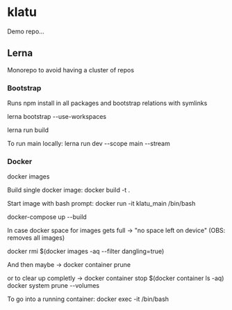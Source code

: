 # klatu
Demo repo... 

## Lerna
Monorepo to avoid having a cluster of repos

### Bootstrap
Runs npm install in all packages and bootstrap relations with symlinks

lerna bootstrap --use-workspaces

lerna run build

To run main locally: 
lerna run dev --scope main --stream

### Docker

docker images

Build single docker image: 
docker build -t <choose a name> .

Start image with bash prompt:
docker run -it  klatu_main /bin/bash

docker-compose up --build

In case docker space for images gets full -> "no space left on device"
(OBS: removes all images)

docker rmi $(docker images -aq --filter dangling=true)

And then maybe -> docker container prune

or to clear up completly ->
docker container stop $(docker container ls -aq) 
docker system prune --volumes 

To go into a running container: 
docker exec -it <conteinerId> /bin/bash 


